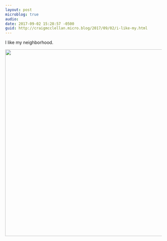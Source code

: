 ```yaml
---
layout: post
microblog: true
audio: 
date: 2017-09-02 15:28:57 -0500
guid: http://craigmcclellan.micro.blog/2017/09/02/i-like-my.html
---
```

I like my neighborhood.

<img src="http://craigmcclellan.com/uploads/2017/5655ab45c3.jpg" width="599" height="600" />
